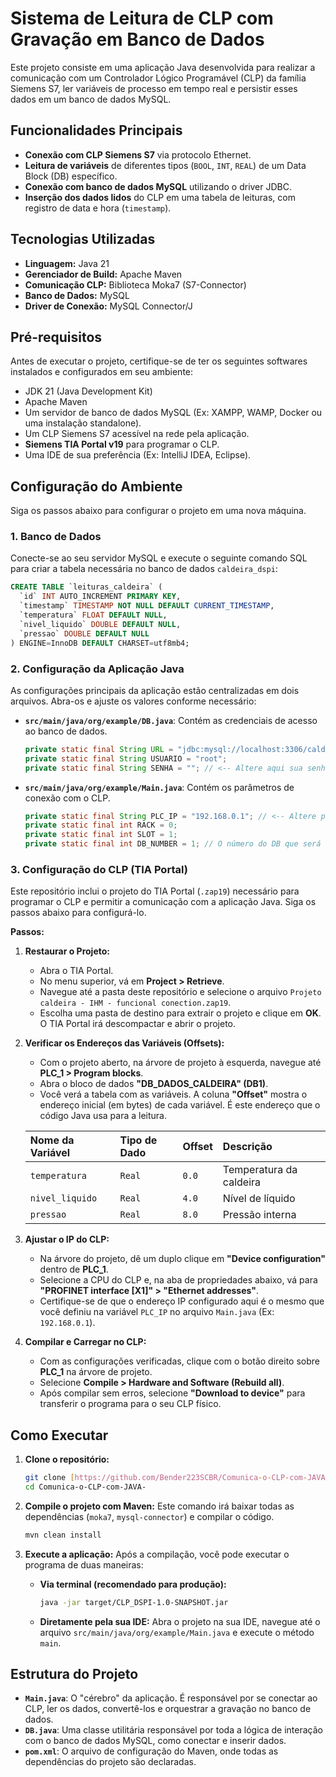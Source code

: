 # Sistema de Leitura de CLP com Gravação em Banco de Dados

Este projeto consiste em uma aplicação Java desenvolvida para realizar a comunicação com um Controlador Lógico Programável (CLP) da família Siemens S7, ler variáveis de processo em tempo real e persistir esses dados em um banco de dados MySQL.

## Funcionalidades Principais

- **Conexão com CLP Siemens S7** via protocolo Ethernet.
- **Leitura de variáveis** de diferentes tipos (`BOOL`, `INT`, `REAL`) de um Data Block (DB) específico.
- **Conexão com banco de dados MySQL** utilizando o driver JDBC.
- **Inserção dos dados lidos** do CLP em uma tabela de leituras, com registro de data e hora (`timestamp`).

## Tecnologias Utilizadas

- **Linguagem:** Java 21
- **Gerenciador de Build:** Apache Maven
- **Comunicação CLP:** Biblioteca Moka7 (S7-Connector)
- **Banco de Dados:** MySQL
- **Driver de Conexão:** MySQL Connector/J

## Pré-requisitos

Antes de executar o projeto, certifique-se de ter os seguintes softwares instalados e configurados em seu ambiente:

-   JDK 21 (Java Development Kit)
-   Apache Maven
-   Um servidor de banco de dados MySQL (Ex: XAMPP, WAMP, Docker ou uma instalação standalone).
-   Um CLP Siemens S7 acessível na rede pela aplicação.
-   **Siemens TIA Portal v19** para programar o CLP.
-   Uma IDE de sua preferência (Ex: IntelliJ IDEA, Eclipse).

## Configuração do Ambiente

Siga os passos abaixo para configurar o projeto em uma nova máquina.

### 1. Banco de Dados

Conecte-se ao seu servidor MySQL e execute o seguinte comando SQL para criar a tabela necessária no banco de dados `caldeira_dspi`:

```sql
CREATE TABLE `leituras_caldeira` (
  `id` INT AUTO_INCREMENT PRIMARY KEY,
  `timestamp` TIMESTAMP NOT NULL DEFAULT CURRENT_TIMESTAMP,
  `temperatura` FLOAT DEFAULT NULL,
  `nivel_liquido` DOUBLE DEFAULT NULL,
  `pressao` DOUBLE DEFAULT NULL
) ENGINE=InnoDB DEFAULT CHARSET=utf8mb4;
```

### 2. Configuração da Aplicação Java

As configurações principais da aplicação estão centralizadas em dois arquivos. Abra-os e ajuste os valores conforme necessário:

-   **`src/main/java/org/example/DB.java`**: Contém as credenciais de acesso ao banco de dados.
    ```java
    private static final String URL = "jdbc:mysql://localhost:3306/caldeira_dspi";
    private static final String USUARIO = "root";
    private static final String SENHA = ""; // <-- Altere aqui sua senha do MySQL
    ```

-   **`src/main/java/org/example/Main.java`**: Contém os parâmetros de conexão com o CLP.
    ```java
    private static final String PLC_IP = "192.168.0.1"; // <-- Altere para o IP real do seu CLP
    private static final int RACK = 0;
    private static final int SLOT = 1;
    private static final int DB_NUMBER = 1; // O número do DB que será lido
    ```

### 3. Configuração do CLP (TIA Portal)

Este repositório inclui o projeto do TIA Portal (`.zap19`) necessário para programar o CLP e permitir a comunicação com a aplicação Java. Siga os passos abaixo para configurá-lo.

**Passos:**

1.  **Restaurar o Projeto:**
    * Abra o TIA Portal.
    * No menu superior, vá em **Project > Retrieve**.
    * Navegue até a pasta deste repositório e selecione o arquivo `Projeto caldeira - IHM - funcional conection.zap19`.
    * Escolha uma pasta de destino para extrair o projeto e clique em **OK**. O TIA Portal irá descompactar e abrir o projeto.

2.  **Verificar os Endereços das Variáveis (Offsets):**
    * Com o projeto aberto, na árvore de projeto à esquerda, navegue até **PLC_1 > Program blocks**.
    * Abra o bloco de dados **"DB_DADOS_CALDEIRA" (DB1)**.
    * Você verá a tabela com as variáveis. A coluna **"Offset"** mostra o endereço inicial (em bytes) de cada variável. É este endereço que o código Java usa para a leitura.

    | Nome da Variável | Tipo de Dado | Offset | Descrição |
    | :--------------- | :----------- | :----- | :---------- |
    | `temperatura`    | `Real`       | `0.0`  | Temperatura da caldeira |
    | `nivel_liquido`  | `Real`       | `4.0`  | Nível de líquido |
    | `pressao`        | `Real`       | `8.0`  | Pressão interna |

3.  **Ajustar o IP do CLP:**
    * Na árvore do projeto, dê um duplo clique em **"Device configuration"** dentro de **PLC_1**.
    * Selecione a CPU do CLP e, na aba de propriedades abaixo, vá para **"PROFINET interface [X1]" > "Ethernet addresses"**.
    * Certifique-se de que o endereço IP configurado aqui é o mesmo que você definiu na variável `PLC_IP` no arquivo `Main.java` (Ex: `192.168.0.1`).

4.  **Compilar e Carregar no CLP:**
    * Com as configurações verificadas, clique com o botão direito sobre **PLC_1** na árvore de projeto.
    * Selecione **Compile > Hardware and Software (Rebuild all)**.
    * Após compilar sem erros, selecione **"Download to device"** para transferir o programa para o seu CLP físico.

## Como Executar

1.  **Clone o repositório:**
    ```bash
    git clone [https://github.com/Bender223SCBR/Comunica-o-CLP-com-JAVA-.git](https://github.com/Bender223SCBR/Comunica-o-CLP-com-JAVA-.git)
    cd Comunica-o-CLP-com-JAVA-
    ```

2.  **Compile o projeto com Maven:**
    Este comando irá baixar todas as dependências (`moka7`, `mysql-connector`) e compilar o código.
    ```bash
    mvn clean install
    ```

3.  **Execute a aplicação:**
    Após a compilação, você pode executar o programa de duas maneiras:

    -   **Via terminal (recomendado para produção):**
        ```bash
        java -jar target/CLP_DSPI-1.0-SNAPSHOT.jar
        ```

    -   **Diretamente pela sua IDE:**
        Abra o projeto na sua IDE, navegue até o arquivo `src/main/java/org/example/Main.java` e execute o método `main`.

## Estrutura do Projeto

-   **`Main.java`**: O "cérebro" da aplicação. É responsável por se conectar ao CLP, ler os dados, convertê-los e orquestrar a gravação no banco de dados.
-   **`DB.java`**: Uma classe utilitária responsável por toda a lógica de interação com o banco de dados MySQL, como conectar e inserir dados.
-   **`pom.xml`**: O arquivo de configuração do Maven, onde todas as dependências do projeto são declaradas.
